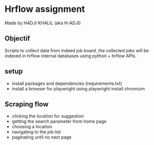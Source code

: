 # Hrflow assignment
<!-- ADD GITHUB URL -->
Made by HADJI KHALIL (aka H-ADJI)

## Objectif

Scripts to collect data from indeed job board, the collected jobs will be indexed in hrflow internal databases using python + hrflow APIs.


## setup

- install packages and dependencies (requirements.txt)
- install a browser for playwright using playwright install chromium

## Scraping flow
- clicking the location for suggestion
- getting the search parameter from home page
- choosing a location
- navigating to the job list
- paginating until no next page 